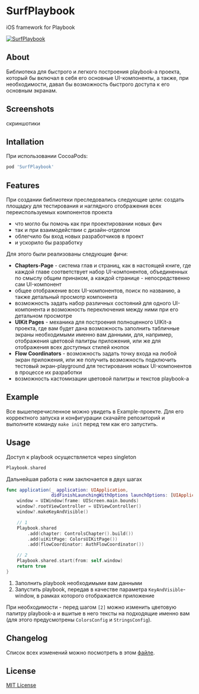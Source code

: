 # SurfPlaybook

iOS framework for Playbook 

[![SurfPlaybook](https://i.ibb.co/1m9Qqnx/1026.png)](https://github.com/chausovSurfStudio/SurfPlaybook)

## About

Библиотека для быстрого и легкого построения playbook-а проекта, который бы включал в себя его основные UI-компоненты,
а также, при необходимости, давал бы возможность быстрого доступа к его основным экранам.

## Screenshots

скриншотики

## Intallation

При использовании CocoaPods:

```ruby
pod 'SurfPlaybook'
```

## Features

При создании библиотеки преследовались следующие цели: создать площадку для тестирования и наглядного отображения всех переиспользуемых компонентов проекта

- что могло бы помочь как при проектировании новых фич
- так и при взаимодействии с дизайн-отделом
- облегчило бы вход новых разработчиков в проект
- и ускорило бы разработку

Для этого были реализованы следующие фичи:

- **Chapters-Page** - система глав и страниц, как в настоящей книге, где каждой главе соответствует набор UI-компонентов, объединенных по смыслу общим принаком,
а каждой странице - непосредственно сам UI-компонент
- общее отображение всех UI-компонентов, поиск по названию, а также детальный просмотр компонента
- возможность задать набор различных состояний для одного UI-компонента и возможность переключения между ними при его детальном просмотре
- **UIKit Pages** - механика для построения полноценного UIKit-а проекта, где вам будет дана возможность заполнить табличные экраны необходимыми именно вам данными,
для, например, отображения цветовой палитры приложения, или же для отображения всех доступных стилей кнопок
- **Flow Coordinators** - возможность задать точку входа на любой экран приложения, или же получить возможность подключить тестовый экран-playground
для тестирования новых UI-компонентов в процессе их разработки
- возможность кастомизации цветовой палитры и текстов playbook-а

## Example

Все вышеперечисленное можно увидеть в Example-проекте. Для его корректного запуска и конфигурации скачайте репозиторий и выполните команду `make init` перед тем как его запустить.

## Usage

Доступ к playbook осуществляется через singleton

```swift
Playbook.shared
```

Дальнейшая работа с ним заключается в двух шагах

```swift
func application(_ application: UIApplication,
                 didFinishLaunchingWithOptions launchOptions: [UIApplication.LaunchOptionsKey: Any]?) -> Bool {
    window = UIWindow(frame: UIScreen.main.bounds)
    window?.rootViewController = UIViewController()
    window?.makeKeyAndVisible()

    // 1
    Playbook.shared
        .add(chapter: ControlsChapter().build())
        .add(uiKitPage: ColorsUIKitPage())
        .add(flowCoordinator: AuthFlowCoordinator())

    // 2
    Playbook.shared.start(from: self.window)
    return true
}
```
 

1. Заполнить playbook необходимыми вам данными
2. Запустить playbook, передав в качестве параметра `KeyAndVisible`-window, в рамках которого отображается приложение

При необходимости - перед шагом `[2]` можно изменить цветовую палитру playbook-а и вшитые в него тексты на подходящие именно вам (для этого предусмотрены `ColorsConfig` и `StringsConfig`).

## Changelog

Список всех изменений можно посмотреть в этом [файле](./CHANGELOG.md).

## License

[MIT License](./LICENSE)
